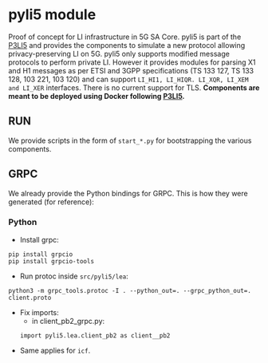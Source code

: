 # pyli5 module
Proof of concept for LI infrastructure in 5G SA Core. pyli5 is part of the [P3LI5](https://github.com/intx4/P3LI5) and provides the components to simulate a new protocol allowing privacy-preserving LI on 5G. pyli5 only supports modified message protocols to perform private LI. However it provides modules for parsing
X1 and H1 messages as per ETSI and 3GPP specifications (TS 133 127, TS 133 128, 103 221, 103 120) and can support ```LI_HI1, LI_HIQR. LI_XQR, LI_XEM and LI_XER``` interfaces.
There is no current support for TLS.
**Components are meant to be deployed using Docker following [P3LI5](https://github.com/intx4/P3LI5).**

## RUN
We provide scripts in the form of ```start_*.py``` for bootstrapping the various components.

## GRPC
We already provide the Python bindings for GRPC.
This is how they were generated (for reference):
### Python
-   Install grpc:
```
pip install grpcio
pip install grpcio-tools
```
- Run protoc inside ```src/pyli5/lea```:
```
python3 -m grpc_tools.protoc -I . --python_out=. --grpc_python_out=. client.proto
```

- Fix imports:
  - in client_pb2_grpc.py:
  ```
  import pyli5.lea.client_pb2 as client__pb2
  ```
- Same applies for ```icf```.